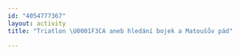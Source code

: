 ```yaml
---
id: "4054777367"
layout: activity
title: "Triatlon \U0001F3CA aneb hledání bojek a Matoušův pád"

---
```

